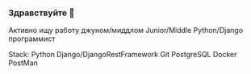 ### Здравствуйте 👋
Активно ищу работу джуном/миддлом
Junior/Middle Python/Django программист  


Stack:
Python
Django/DjangoRestFramework
Git
PostgreSQL
Docker
PostMan
